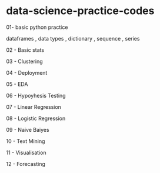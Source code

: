 # data-science-practice-codes

01- basic python practice

dataframes , data types , dictionary , sequence , series 

02 - Basic stats 

03 - Clustering 

04 - Deployment 

05 - EDA

06 - Hypoyhesis Testing 

07 - Linear Regression 

08 - Logistic Regression 

09 - Naive Baiyes

10 - Text Mining 

11 - Visualisation 

12 - Forecasting 
